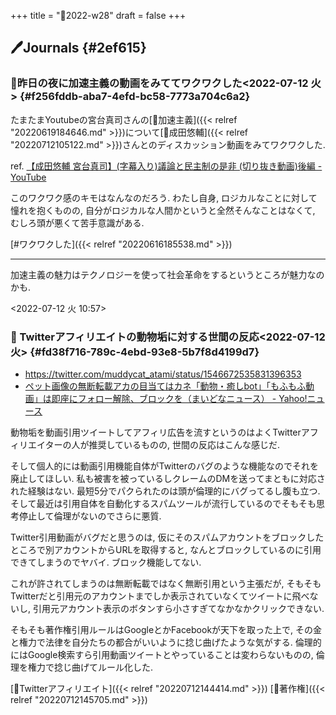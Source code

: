 +++
title = "📓2022-w28"
draft = false
+++

## 🖊Journals {#2ef615}


### 💭昨日の夜に加速主義の動画をみててワクワクした<span class="timestamp-wrapper"><span class="timestamp">&lt;2022-07-12 火&gt;</span></span> {#f256fddb-aba7-4efd-bc58-7773a704c6a2}

たまたまYoutubeの宮台真司さんの[📝加速主義]({{< relref "20220619184646.md" >}})について[👨成田悠輔]({{< relref "20220712105122.md" >}})さんとのディスカッション動画をみてワクワクした.

ref. [【成田悠輔 宮台真司】(字幕入り)議論と民主制の是非 (切り抜き動画)後編 - YouTube](https://www.youtube.com/watch?v=-VmZHZrmaDs)

このワクワク感のキモはなんなのだろう. わたし自身, ロジカルなことに対して憧れを抱くものの, 自分がロジカルな人間かというと全然そんなことはなくて, むしろ頭が悪くて苦手意識がある.

[#ワクワクした]({{< relref "20220616185538.md" >}})

---

加速主義の魅力はテクノロジーを使って社会革命をするというところが魅力なのかも.

<span class="timestamp-wrapper"><span class="timestamp">&lt;2022-07-12 火 10:57&gt;</span></span>


### 💭 Twitterアフィリエイトの動物垢に対する世間の反応<span class="timestamp-wrapper"><span class="timestamp">&lt;2022-07-12 火&gt;</span></span> {#fd38f716-789c-4ebd-93e8-5b7f8d4199d7}

-   <https://twitter.com/muddycat_atami/status/1546672535831396353>
-   [ペット画像の無断転載アカの目当てはカネ「動物・癒しbot」「もふもふ動画」は即座にフォロー解除、ブロックを（まいどなニュース） - Yahoo!ニュース](https://news.yahoo.co.jp/articles/e5a031968195b0ced4250cb691ea1b1280dce8ad)

動物垢を動画引用ツイートしてアフィリ広告を流すというのはよくTwitterアフィリエイターの人が推奨しているものの, 世間の反応はこんな感じだ.

そして個人的には動画引用機能自体がTwitterのバグのような機能なのでそれを廃止してほしい. 私も被害を被っているしクレームのDMを送ってまともに対応された経験はない. 最短5分でパクられたのは頭が倫理的にバグってるし腹も立つ. そして最近は引用自体を自動化するスパムツールが流行しているのでそもそも思考停止して倫理がないのでさらに悪質.

Twitter引用動画がバグだと思うのは, 仮にそのスパムアカウントをブロックしたところで別アカウントからURLを取得すると, なんとブロックしているのに引用できてしまうのでヤバイ. ブロック機能してない.

これが許されてしまうのは無断転載ではなく無断引用という主張だが, そもそもTwitterだと引用元のアカウントまでしか表示されていなくてツイートに飛べないし, 引用元アカウント表示のボタンすら小さすぎてなかなかクリックできない.

そもそも著作権引用ルールはGoogleとかFacebookが天下を取った上で, その金と権力で法律を自分たちの都合がいいように捻じ曲げたような気がする. 倫理的にはGoogle検索すら引用動画ツイートとやっていることは変わらないものの, 倫理を権力で捻じ曲げてルール化した.

[🔖Twitterアフィリエイト]({{< relref "20220712144414.md" >}})  [🔖著作権]({{< relref "20220712145705.md" >}})
